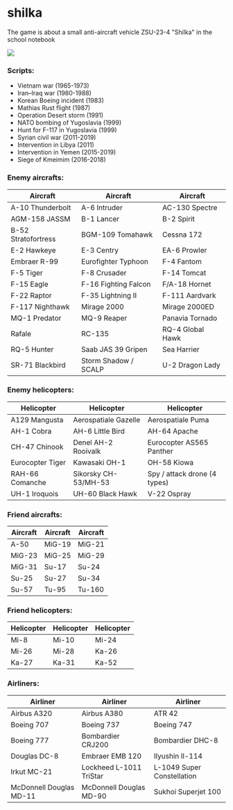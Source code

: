 # shilka
The game is about a small anti-aircraft vehicle ZSU-23-4 "Shilka" in the school notebook

![](https://s8.hostingkartinok.com/uploads/images/2018/06/e4b2be354e64b30273c7896a3671ecb2.png)

### Scripts:
- Vietnam war (1965-1973)
- Iran–Iraq war (1980-1988)
- Korean Boeing incident (1983)
- Mathias Rust flight (1987)
- Operation Desert storm (1991)
- NATO bombing of Yugoslavia (1999)
- Hunt for F-117 in Yugoslavia (1999)
- Syrian civil war (2011-2019)
- Intervention in Libya (2011)
- Intervention in Yemen (2015-2019)
- Siege of Kmeimim (2016-2018)

### Enemy aircrafts:

| Aircraft | Aircraft | Aircraft |
| ------------- | ------------- | ------------- |
| A-10 Thunderbolt | A-6 Intruder | AC-130 Spectre |
| AGM-158 JASSM | B-1 Lancer | B-2 Spirit |
| B-52 Stratofortress | BGM-109 Tomahawk | Cessna 172 |
| E-2 Hawkeye | E-3 Centry | EA-6 Prowler |
| Embraer R-99  | Eurofighter Typhoon | F-4 Fantom |
| F-5 Tiger | F-8 Crusader | F-14 Tomcat |
| F-15 Eagle | F-16 Fighting Falcon | F/A-18 Hornet |
| F-22 Raptor | F-35 Lightning II | F-111 Aardvark |
| F-117 Nighthawk | Mirage 2000 | Mirage 2000ED |
| MQ-1 Predator | MQ-9 Reaper | Panavia Tornado |
| Rafale | RC-135 | RQ-4 Global Hawk |
| RQ-5 Hunter | Saab JAS 39 Gripen | Sea Harrier |
| SR-71 Blackbird | Storm Shadow / SCALP | U-2 Dragon Lady |

### Enemy helicopters:

| Helicopter | Helicopter | Helicopter |
| ------------- | ------------- | ------------- |
| A129 Mangusta | Aerospatiale Gazelle | Aerospatiale Puma |
| AH-1 Cobra | AH-6 Little Bird | AH-64 Apache |
| CH-47 Chinook | Denel AH-2 Rooivalk | Eurocopter AS565 Panther |
| Eurocopter Tiger | Kawasaki OH-1 | OH-58 Kiowa |
| RAH-66 Comanche | Sikorsky CH-53/MH-53 | Spy / attack drone (4 types) |
| UH-1 Iroquois	 | UH-60 Black Hawk | V-22 Ospray |

### Friend aircrafts:

| Aircraft | Aircraft | Aircraft |
| ------------- | ------------- | ------------- |
| A-50 | MiG-19 | MiG-21 |
| MiG-23 | MiG-25 | MiG-29 |
| MiG-31 | Su-17 | Su-24 |
| Su-25 | Su-27 | Su-34 |
| Su-57 | Tu-95 | Tu-160 |

### Friend helicopters:

| Helicopter | Helicopter | Helicopter |
| ------------- | ------------- | ------------- |
| Mi-8 | Mi-10 | Mi-24 |
| Mi-26 | Mi-28 | Ka-26 |
| Ka-27 | Ka-31 | Ka-52 |

### Airliners:

| Airliner | Airliner | Airliner |
| ------------- | ------------- | ------------- |
| Аirbus A320 | Аirbus A380 | ATR 42 |
| Boeing 707 | Boeing 737 | Boeing 747 |
| Boeing 777 | Bombardier CRJ200 | Bombardier DHC-8 |
| Douglas DC-8 | Embraer EMB 120 | Ilyushin Il-114 |
| Irkut MC-21 | Lockheed L-1011 TriStar | L-1049 Super Constellation |
| McDonnell Douglas MD-11 | McDonnell Douglas MD-90 | Sukhoi Superjet 100  |
